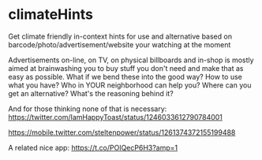 # climateHints
Get climate friendly in-context hints for use and alternative based on barcode/photo/advertisement/website your watching at the moment

Advertisements on-line, on TV, on physical billboards and in-shop is mostly aimed at brainwashing you to buy stuff you don't need and make that as easy as possible. What if we bend these into the good way? How to use what you have? Who in YOUR neighborhood can help you? Where can you get an alternative? What's the reasoning behind it?

And for those thinking none of that is necessary: https://twitter.com/IamHappyToast/status/1246033612790784001

https://mobile.twitter.com/steltenpower/status/1261374372155199488

A related nice app: https://t.co/POIQecP6H3?amp=1
